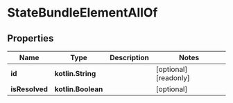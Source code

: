 
# StateBundleElementAllOf

## Properties
Name | Type | Description | Notes
------------ | ------------- | ------------- | -------------
**id** | **kotlin.String** |  |  [optional] [readonly]
**isResolved** | **kotlin.Boolean** |  |  [optional]



